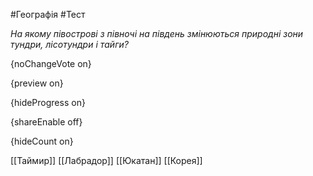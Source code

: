 #Географія #Тест

*На якому півострові з півночі на південь змінюються природні зони тундри, лісотундри і тайги?*

{noChangeVote on}

{preview on}

{hideProgress on}

{shareEnable off}

{hideCount on}

[[Таймир]]
[[Лабрадор]]
[[Юкатан]]
[[Корея]]
